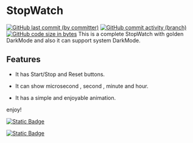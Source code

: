 # StopWatch
[![GitHub last commit (by committer)](https://img.shields.io/github/last-commit/mahan-07/Stop-Watch)](https://github.com/mahan-07/Stop-Watch/activity)
[![GitHub commit activity (branch)](https://img.shields.io/github/commit-activity/m/mahan-07/Stop-Watch?color=lightskyblue)](https://github.com/mahan-07/Stop-Watch/graphs/commit-activity)
[![GitHub code size in bytes](https://img.shields.io/github/languages/code-size/mahan-07/Stop-Watch)](#)
This is a complete StopWatch with golden DarkMode and also it can support system DarkMode.

## Features
+ It has Start/Stop and Reset buttons.

+ It can show microsecond , second , minute and hour.

+ It has a simple and enjoyable animation.

enjoy!

[![Static Badge](https://img.shields.io/badge/Follow-Me?style=for-the-badget&logo=github&label=Github&labelColor=black&link=https%3A%2F%2Fgithub.com%2Fmahan-07)
](https://github.com/mahan-07)

[![Static Badge](https://img.shields.io/badge/Pages-black?logo=GitHub%20Pages&label=GitHub&labelColor=gray)](https://mahan-07.github.io/myprojects/)
